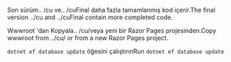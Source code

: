 <span data-ttu-id="a6f45-101">Son sürüm.. /cu ve.. /cuFinal daha fazla tamamlanmış kod içerir.</span><span class="sxs-lookup"><span data-stu-id="a6f45-101">The final version ../cu and ../cuFinal contain more completed code.</span></span>

<span data-ttu-id="a6f45-102">Wwwroot 'dan Kopyala.. /cu/veya yeni bir Razor Pages projesinden.</span><span class="sxs-lookup"><span data-stu-id="a6f45-102">Copy wwwroot from ../cu/ or from a new Razor Pages project.</span></span>

<span data-ttu-id="a6f45-103">`dotnet ef database update` öğesini çalıştırın</span><span class="sxs-lookup"><span data-stu-id="a6f45-103">Run `dotnet ef database update`</span></span>
